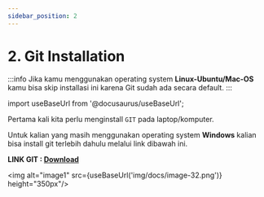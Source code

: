 ```yaml
---
sidebar_position: 2
---
```


# 2. Git Installation

:::info
Jika kamu menggunakan operating system **Linux-Ubuntu/Mac-OS** kamu bisa skip installasi ini karena Git sudah ada secara default.
:::

import useBaseUrl from '@docusaurus/useBaseUrl';

Pertama kali kita perlu menginstall `GIT` pada laptop/komputer.

Untuk kalian yang masih menggunakan operating system **Windows** kalian bisa install git terlebih dahulu melalui link dibawah ini.

**LINK GIT : [Download](https://git-scm.com/downloads)**

   <img alt="image1" src={useBaseUrl('img/docs/image-32.png')} height="350px"/>